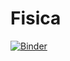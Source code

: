 # Fisica
[![Binder](https://mybinder.org/badge_logo.svg)](https://mybinder.org/v2/gh/ostornado/Fisica.git/HEAD)
